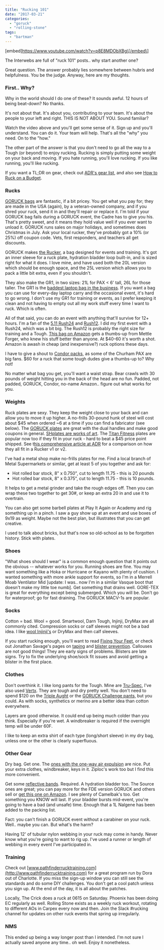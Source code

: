 ```yaml
---
title: "Rucking 101"
date: "2017-03-21"
categories: 
  - "goruck"
  - "rolling-stone"
tags: 
  - "bartman"
---
```


\[embed\]https://www.youtube.com/watch?v=p8E8MDObXBg\[/embed\]

The Interwebs are full of "ruck 101" posts.. why start another one?

Great question. The answer probably lies somewhere between hubris and helpfulness. You be the judge. Anyway, here are my thoughts.

### First.. Why?

Why in the world should I do one of these? It sounds awful. 12 hours of being beat-down? No thanks.

It's not about that. It's about you, contributing to your team. It's about the people to your left and right. THIS IS NOT ABOUT YOU. Sound familiar?

Watch the video above and you'll get some sense of it. Sign up and you'll understand. You can do it. Your team will help. That's all the "why" you need. On to the "how."

The other part of the answer is that you don't need to go all the way to a Tough (or beyond) to enjoy rucking. Rucking is simply putting some weight on your back and moving. If you hate running, you'll love rucking. If you like running, you'll like rucking.

If you want a TL;DR on gear, check out [ADR's gear list](https://alldayruckoff.com/training/what-you-need-to-start-rucking/), and also see [How to Ruck on a Budget](https://web.archive.org/web/20200218021616/http://www.mettleforger.com/how-to-ruck-on-a-budget/).

### Rucks

[GORUCK bags](https://www.goruck.com/collections/rucking-gear) are fantastic, if a bit pricey. You get what you pay for; they are made in the USA (again), by a veteran-owned company, and if you shred your ruck, send it in and they'll repair or replace it. I'm told if your GORUCK bag fails during a GORUCK event, the Cadre has to give you his. That's pretty sweet, and it means they hold value well if you ever want to unload it. GORUCK runs sales on major holidays, and sometimes does Christmas in July. Ask your local rucker, they've probably got a 10% (or 25%) off coupon code. Vets, first responders, and teachers all get discounts.

GORUCK makes [the Rucker](https://www.goruck.com/collections/rucker), a bag designed for events and training. It's got an inner sleeve for a ruck plate, hydration bladder loop built-in, and is sized right for what it does. I love mine, and have used both the 20L version which should be enough space, and the 25L version which allows you to pack a little bit extra, even if you shouldn't.

They also make the GR1, in two sizes: 21L for PAX < 6' tall, 26L for those taller. The GR1 is the [baddest laptop bag in the business](https://blog.goruck.com/news/gr1-baghdad-meets-nyc-the-story/). If you want a bag you can use for every-day laptop carry and the occasional event, it's hard to go wrong. I don't use my GR1 for training or events, as I prefer keeping it clean and not having to empty out all my work stuff every time I want to ruck. Which is often.

All of that said, you can do an event with anything that'll survive for 12+ hours. I'm a fan of the [5.11 Rush24](https://smile.amazon.com/5-11-Tactical-Rush-Backpack-Sandstone/dp/B004D1WK46/ref=sr_1_1?ie=UTF8&qid=1490108889&sr=8-1&keywords=rush24) and [Rush12](https://smile.amazon.com/5-11-Tactical-Rush-Backpack-Black/dp/B003HHV0QQ/ref=sr_1_2?ie=UTF8&qid=1490108889&sr=8-2&keywords=rush24). I did my first event with a Rush24, which was a bit big. The Rush12 is probably the right size for training and a Tough. [This bag on Amazon](http://amzn.to/1LQLbEL) gets a thumbs-up from Mettle Forger, who knew his stuff better than anyone. At $40-60 it's worth a shot. Amazon is awash in cheap (and inexpensive?) ruck options these days.

I have to give a shout to [Condor packs](https://smile.amazon.com/Condor-Medium-Assault-Pack-Black/dp/B007V98I7U), as some of the Churham PAX are big fans. $60 for a ruck that some tough dudes give a thumbs-up to? Why not!

No matter what bag you get, you'll want a waist strap. Bear crawls with 30 pounds of weight hitting you in the back of the head are no fun. Padded, not padded, GORUCK, Condor, no-name Amazon.. figure out what works for you.

### Weights

Ruck plates are sexy. They keep the weight close to your back and can allow you to move it up higher. A no-frills 30-pound hunk of steel will cost about $45 when ordered ~6 at a time if you can find a fabricator (see below). The [GORUCK plates](http://www.goruck.com/ruck-plates/c/103) are great with the dual handles and make good coupons in general. [SHplates are works of art](https://coyotepittsburgh.wixsite.com/shplates). The [Titan Fitness](https://www.titan.fitness/30-lb-ruck-weight.html) plates are popular now too if they fit in your ruck - hard to beat a $45 price point shipped. See t[his comprehensive article at ADR](https://alldayruckoff.com/articles/titan-fitness-ruck-weights-in-the-goruck-rucker-1-0-and-2-0/) for a comparison on how they all fit in a Rucker v1 or v2.

I've had a metal shop make no-frills plates for me. Find a local branch of Metal Supermarkets or similar, get at least 5 of you together and ask for:

- Hot rolled bar stock, 8" x 0.750", cut to length 11.75 - this is 20 pounds
- Hot rolled bar stock, 8" x 0.375", cut to length 11.75 - this is 10 pounds.

It helps to get a metal grinder and take the rough edges off. Then you can wrap these two together to get 30#, or keep an extra 20 in and use it to overtrain.

You can also get some barbell plates at Play It Again or Academy and rig something up in a pinch. I saw a guy show up at an event and use boxes of 9x19 as weight. Maybe not the best plan, but illustrates that you can get creative.

I used to talk about bricks, but that's now so old-school as to be forgotten history. Stick with plates.

### Shoes

"What shoes should I wear" is a common enough question that it points out the obvious -- whatever works for you. Running shoes are fine. You may want something like a Hoka or Hurricane or Kayano with plenty of cushion. I wanted something with more ankle support for events, so I'm in a Merrell Moab Ventilator Mid \[update: I was.. now I'm in a similar Vasque boot that doesn't make my little toe numb\]. Get something that drains well. GORE-TEX is great for everything except being submerged. Which you will be. Don't go for waterproof; go for fast draining. The GORUCK MACV-1s are popular.

### Socks

Cotton = bad. Wool = good. Smartwool, Darn Tough, Injinji, DryMax are all commonly cited. Compression socks or calf sleeves might not be a bad idea. I like [wool Injinji's](https://smile.amazon.com/Injinji-Outdoor-Midweight-Nuwwol-Charcoal/dp/B00IT8SLX8/ref=sr_1_7?ie=UTF8&qid=1490106422&sr=8-7&keywords=injinji%2Bwool&th=1&psc=1) or DryMax and then calf sleeves.

If you start rucking enough, you'll want to read [Fixing Your Feet](http://www.fixingyourfeet.com/), or check out Jonathan Savage's pages on [taping](http://fellrnr.com/wiki/Taping) and [blister prevention](http://fellrnr.com/wiki/Blister_Prevention). Callouses are not good things! They are early signs of problems. Blisters are late signs. Try to fix the underlying shoe/sock fit issues and avoid getting a blister in the first place.

### Clothes

Don't overthink it. I like long pants for the Tough. Mine are [Tru-Spec](https://www.amazon.com/gp/product/B003U5HOPG/), I've also used [Vertx](https://smile.amazon.com/Vertx-Phantom-Tactical-Pants-Smoke/dp/B00D4DFSO8/ref=sr_1_2?ie=UTF8&qid=1490132586&sr=8-2&keywords=vertx+pants). They are tough and dry pretty well. You don't need to spend $120 on the [Triple Aught](http://store.tripleaughtdesign.com/Force-10-AC-Cargo-Pant) or the [GORUCK Challenge pants,](https://www.goruck.com/collections/mens-apparel) but you could. As with socks, synthetics or merino are a better idea than cotton everywhere.

Layers are good otherwise. It could end up being much colder than you think. Especially if you're wet. A windbreaker is required if the overnight temp will be under 60F.

I like to keep an extra shirt of each type (long/short sleeve) in my dry bag, unless one or the other is clearly superfluous.

### Other Gear

Dry bag. Get one. The [ones with the one-way air expulsion](https://www.amazon.com/Sea-Summit-eVAC-Dry-Sack/dp/B001PR070A) are nice. Put your extra clothes, windbreaker, keys in it. Ziploc's work too but I find this more convenient.

Get some [reflective bands](https://smile.amazon.com/Reflective-Band-Genuine-Reflexite-Jogalite/dp/B000KG6JB8/ref=sr_1_7?ie=UTF8&qid=1490109117&sr=8-7&keywords=reflective+bands). Required. A hydration bladder too. The Source ones are great; you can pay more for the FDE version GORUCK and others sell or [get this one on Amazon](https://smile.amazon.com/Source-Outdoor-Hydration-Reservoir-Transparent/dp/B004QMCB78/ref=sr_1_4?ie=UTF8&qid=1490108988&sr=8-4&keywords=source+3l). I see plenty of Camelbak's too. Get something you KNOW will last. If your bladder bursts mid-event, you're going to have a bad (and unsafe) time. Enough that a 1L Nalgene has been added to the packing list.

Fact: you can't finish a GORUCK event without a carabiner on your ruck. Well.. maybe you can. But what's the harm?

Having 12' of tubular nylon webbing in your ruck may come in handy. Never know what you're going to want to rig up. I've used a runner or length of webbing in every event I've participated in.

### Training

Check out [www.pathfinderrucktraining.com](http://www.pathfinderrucktraining.com) for a great program run by Dora out of Charlotte. If you miss the sign-up window you can still see the standards and do some DIY challenges. You don't get a cool patch unless you sign up. At the end of the day, it is all about the patches.

Locally, The Crick does a ruck at 0615 on Saturday. Phoenix has been doing EC regularly as well. Rolling Stone exists as a weekly ruck workout, rotating to different AOs in Carpex every now and then. Join the Slack #rucking channel for updates on other ruck events that spring up irregularly.

### NMS

This ended up being a way longer post than I intended. I'm not sure I actually saved anyone any time.. oh well. Enjoy it nonetheless.
